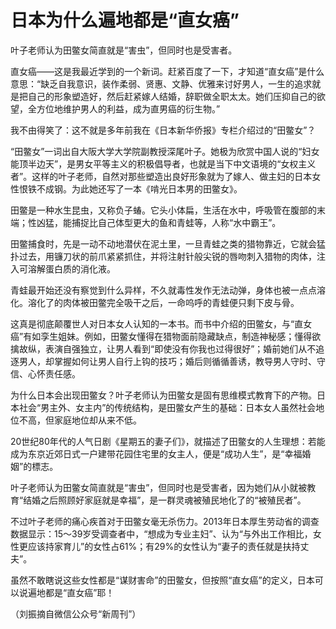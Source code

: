 # 日本为什么遍地都是“直女癌”

叶子老师认为田鳖女简直就是“害虫”，但同时也是受害者。 

直女癌——这是我最近学到的一个新词。赶紧百度了一下，才知道“直女癌”是什么意思：“缺乏自我意识，装作柔弱、贤惠、文静、优雅来讨好男人，一生的追求就是把自己的形象塑造好，然后赶紧嫁人结婚，辞职做全职太太。她们压抑自己的欲望，全方位地维护男人的利益，成为直男癌的衍生物。” 

我不由得笑了：这不就是多年前我在《日本新华侨报》专栏介绍过的“田鳖女”？ 

“田鳖女”一词出自大阪大学大学院副教授深尾叶子。她极为欣赏中国人说的“妇女能顶半边天”，是男女平等主义的积极倡导者，也就是当下中文语境的“女权主义者”。这样的叶子老师，自然对那些塑造出良好形象就为了嫁人、做主妇的日本女性恨铁不成钢。为此她还写了一本《啃光日本男的田鳖女》。 

田鳖是一种水生昆虫，又称负子蝽。它头小体扁，生活在水中，呼吸管在腹部的末端；性凶猛，能捕捉比自己体型更大的鱼和青蛙等，人称“水中霸王”。 

田鳖捕食时，先是一动不动地潜伏在泥土里，一旦青蛙之类的猎物靠近，它就会猛扑过去，用镰刀状的前爪紧紧抓住，并将注射针般尖锐的唇吻刺入猎物的肉体，注入可溶解蛋白质的消化液。 

青蛙最开始还没有察觉到什么异样，不久就毒性发作无法动弹，身体也被一点点溶化。溶化了的肉体被田鳖完全吸干之后，一命呜呼的青蛙便只剩下皮与骨。 

这真是彻底颠覆世人对日本女人认知的一本书。而书中介绍的田鳖女，与“直女癌”有如孪生姐妹。例如，田鳖女懂得在猎物面前隐藏缺点，制造神秘感；懂得欲擒故纵，表演自强独立，让男人看到“即使没有你我也过得很好”；婚前她们从不追逐男人，却掌握如何让男人自行上钩的技巧；婚后则循循善诱，教导男人守时、守信、心怀责任感。 

为什么日本会出现田鳖女？叶子老师认为田鳖女是固有思维模式教育下的产物。日本社会“男主外、女主内”的传统结构，是田鳖女产生的基础：日本女人虽然社会地位不高，但家庭地位却从来不低。 

20世纪80年代的人气日剧《星期五的妻子们》，就描述了田鳖女的人生理想：若能成为东京近郊日式一户建带花园住宅里的女主人，便是“成功人生”，是“幸福婚姻”的標志。 

叶子老师认为田鳖女简直就是“害虫”，但同时也是受害者，因为她们从小就被教育“结婚之后照顾好家庭就是幸福”，是一群灵魂被殖民地化了的“被殖民者”。 

不过叶子老师的痛心疾首对于田鳖女毫无杀伤力。2013年日本厚生劳动省的调查数据显示：15～39岁受调查者中，“想成为专业主妇”、认为“与外出工作相比，女性更应该持家育儿”的女性占61%；有29%的女性认为“妻子的责任就是扶持丈夫”。 

虽然不敢瞎说这些女性都是“谋财害命”的田鳖女，但按照“直女癌”的定义，日本可以说遍地都是“直女癌”耶！ 

（刘振摘自微信公众号“新周刊”）